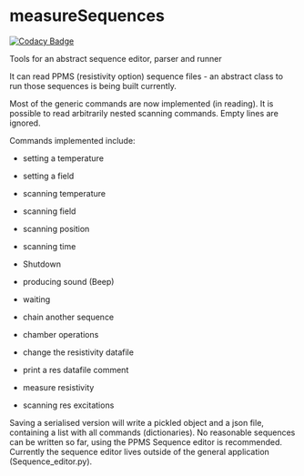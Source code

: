 # measureSequences

[![Codacy Badge](https://api.codacy.com/project/badge/Grade/ba794e9427f0457696a2861f39e04786)](https://app.codacy.com/app/bklebel/measureSequences?utm_source=github.com&utm_medium=referral&utm_content=bklebel/measureSequences&utm_campaign=Badge_Grade_Dashboard)

Tools for an abstract sequence editor, parser and runner

It can read PPMS (resistivity option) sequence files - an abstract class to run those sequences is being built currently.

Most of the generic commands are now implemented (in reading). It is possible to read arbitrarily nested scanning commands. Empty lines are ignored.  

Commands implemented include:
- setting a temperature
- setting a field
- scanning temperature
- scanning field
- scanning position
- scanning time
- Shutdown
- producing sound (Beep)
- waiting
- chain another sequence
- chamber operations

- change the resistivity datafile
- print a res datafile comment
- measure resistivity
- scanning res excitations

Saving a serialised version will write a pickled object and a json file, containing a list with all commands (dictionaries). No reasonable sequences can be written so far, using the PPMS Sequence editor is recommended.
Currently the sequence editor lives outside of the general application (Sequence_editor.py). 
